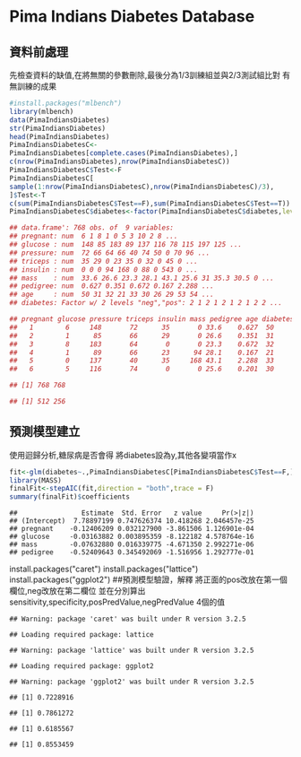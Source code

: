 Pima Indians Diabetes Database
================

資料前處理
----------

先檢查資料的缺值,在將無關的參數刪除,最後分為1/3訓練組並與2/3測試組比對 有無訓練的成果
```r
#install.packages("mlbench")
library(mlbench)
data(PimaIndiansDiabetes)
str(PimaIndiansDiabetes) 
head(PimaIndiansDiabetes)
PimaIndiansDiabetesC<-
PimaIndiansDiabetes[complete.cases(PimaIndiansDiabetes),]
c(nrow(PimaIndiansDiabetes),nrow(PimaIndiansDiabetesC))
PimaIndiansDiabetesC$Test<-F
PimaIndiansDiabetesC[
sample(1:nrow(PimaIndiansDiabetesC),nrow(PimaIndiansDiabetesC)/3),
]$Test<-T
c(sum(PimaIndiansDiabetesC$Test==F),sum(PimaIndiansDiabetesC$Test==T))
PimaIndiansDiabetesC$diabetes<-factor(PimaIndiansDiabetesC$diabetes,levels=c("pos","neg"))
```

```r
## data.frame':	768 obs. of  9 variables:
## pregnant: num  6 1 8 1 0 5 3 10 2 8 ...
## glucose : num  148 85 183 89 137 116 78 115 197 125 ...
## pressure: num  72 66 64 66 40 74 50 0 70 96 ...
## triceps : num  35 29 0 23 35 0 32 0 45 0 ...
## insulin : num  0 0 0 94 168 0 88 0 543 0 ...
## mass    : num  33.6 26.6 23.3 28.1 43.1 25.6 31 35.3 30.5 0 ...
## pedigree: num  0.627 0.351 0.672 0.167 2.288 ...
## age     : num  50 31 32 21 33 30 26 29 53 54 ...
## diabetes: Factor w/ 2 levels "neg","pos": 2 1 2 1 2 1 2 1 2 2 ...

## pregnant glucose pressure triceps insulin mass pedigree age diabetes
##   1        6     148       72      35       0 33.6    0.627  50      pos
##   2        1      85       66      29       0 26.6    0.351  31      neg
##   3        8     183       64       0       0 23.3    0.672  32      pos
##   4        1      89       66      23      94 28.1    0.167  21      neg
##   5        0     137       40      35     168 43.1    2.288  33      pos
##   6        5     116       74       0       0 25.6    0.201  30      neg

## [1] 768 768

## [1] 512 256
```

預測模型建立
------------

使用迴歸分析,糖尿病是否會得 將diabetes設為y,其他各變項當作x

``` r
fit<-glm(diabetes~.,PimaIndiansDiabetesC[PimaIndiansDiabetesC$Test==F,],family="binomial")
library(MASS)
finalFit<-stepAIC(fit,direction = "both",trace = F)
summary(finalFit)$coefficients
```

    ##                Estimate  Std. Error   z value     Pr(>|z|)
    ## (Intercept)  7.78897199 0.747626374 10.418268 2.046457e-25
    ## pregnant    -0.12406209 0.032127900 -3.861506 1.126901e-04
    ## glucose     -0.03163882 0.003895359 -8.122182 4.578764e-16
    ## mass        -0.07632880 0.016339775 -4.671350 2.992271e-06
    ## pedigree    -0.52409643 0.345492069 -1.516956 1.292777e-01

install.packages("caret") install.packages("lattice") install.packages("ggplot2") \#\#預測模型驗證，解釋 將正面的pos改放在第一個欄位,neg改放在第二欄位 並在分別算出sensitivity,specificity,posPredValue,negPredValue 4個的值

    ## Warning: package 'caret' was built under R version 3.2.5

    ## Loading required package: lattice

    ## Warning: package 'lattice' was built under R version 3.2.5

    ## Loading required package: ggplot2

    ## Warning: package 'ggplot2' was built under R version 3.2.5

    ## [1] 0.7228916

    ## [1] 0.7861272

    ## [1] 0.6185567

    ## [1] 0.8553459
